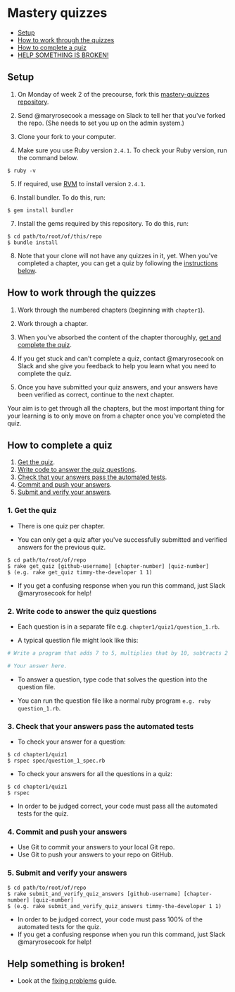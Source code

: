# Mastery quizzes

* [Setup](#setup)
* [How to work through the quizzes](#how-to-work-through-the-quizzes)
* [How to complete a quiz](#how-to-complete-a-quiz)
* [HELP SOMETHING IS BROKEN!](#help-something-is-broken)

## Setup

1. On Monday of week 2 of the precourse, fork this [mastery-quizzes repository](https://github.com/makersacademy/mastery-quizzes).

2. Send @maryrosecook a message on Slack to tell her that you've forked the repo.  (She needs to set you up on the admin system.)

3. Clone your fork to your computer.

4. Make sure you use Ruby version `2.4.1`.  To check your Ruby version, run the command below.

```
$ ruby -v
```

5. If required, use [RVM](https://rvm.io/) to install version `2.4.1`.

6. Install bundler.  To do this, run:

```
$ gem install bundler
```

7. Install the gems required by this repository. To do this, run:

```
$ cd path/to/root/of/this/repo
$ bundle install
```

8. Note that your clone will not have any quizzes in it, yet.  When you've completed a chapter, you can get a quiz by following the [instructions below](#instructions).

## How to work through the quizzes

1. Work through the numbered chapters (beginning with `chapter1`).

2. Work through a chapter.

3. When you've absorbed the content of the chapter thoroughly, [get and complete the quiz](#how-to-complete-a-quiz).

4. If you get stuck and can't complete a quiz, contact @maryrosecook on Slack and she give you feedback to help you learn what you need to complete the quiz.

5. Once you have submitted your quiz answers, and your answers have been verified as correct, continue to the next chapter.

Your aim is to get through all the chapters, but the most important thing for your learning is to only move on from a chapter once you've completed the quiz.

## How to complete a quiz

1. [Get the quiz](#1-get-the-quiz).
2. [Write code to answer the quiz questions](#2-write-code-to-answer-the-quiz-questions).
3. [Check that your answers pass the automated tests](#3-check-that-your-answers-pass-the-automated-tests).
4. [Commit and push your answers](#commit-and-push-your-answers).
5. [Submit and verify your answers](#submit-and-verify-your-answers).

### 1. Get the quiz

* There is one quiz per chapter.

* You can only get a quiz after you've successfully submitted and verified answers for the previous quiz.

```
$ cd path/to/root/of/repo
$ rake get_quiz [github-username] [chapter-number] [quiz-number]
$ (e.g. rake get_quiz timmy-the-developer 1 1)
```

* If you get a confusing response when you run this command, just Slack @maryrosecook for help!

### 2. Write code to answer the quiz questions

* Each question is in a separate file e.g. `chapter1/quiz1/question_1.rb`.

* A typical question file might look like this:

```ruby
# Write a program that adds 7 to 5, multiplies that by 10, subtracts 2 from all that, divides all that by 4, adds 1,000,000 to all that and `puts`es the result.

# Your answer here.
```

* To answer a question, type code that solves the question into the question file.

* You can run the question file like a normal ruby program `e.g. ruby question_1.rb`.

### 3. Check that your answers pass the automated tests

* To check your answer for a question:

```
$ cd chapter1/quiz1
$ rspec spec/question_1_spec.rb
```

* To check your answers for all the questions in a quiz:

```
$ cd chapter1/quiz1
$ rspec
```

* In order to be judged correct, your code must pass all the automated tests for the quiz.

### 4. Commit and push your answers

* Use Git to commit your answers to your local Git repo.
* Use Git to push your answers to your repo on GitHub.

### 5. Submit and verify your answers

```
$ cd path/to/root/of/repo
$ rake submit_and_verify_quiz_answers [github-username] [chapter-number] [quiz-number]
$ (e.g. rake submit_and_verify_quiz_answers timmy-the-developer 1 1)
```

* In order to be judged correct, your code must pass 100% of the automated tests for the quiz.
* If you get a confusing response when you run this command, just Slack @maryrosecook for help!

## Help something is broken!

* Look at the [fixing problems](fixing_problems.md) guide.

